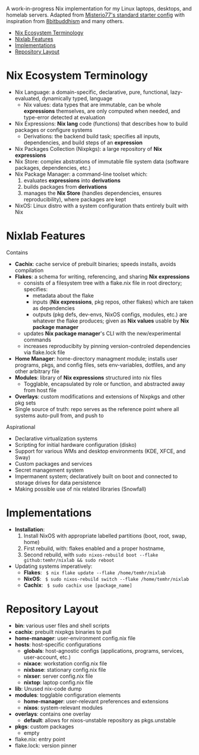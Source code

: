 A work-in-progress Nix implementation for my Linux laptops, desktops, and homelab servers. Adapted from [Misterio77's standard starter config](https://github.com/Misterio77/nix-starter-configs) with inspiration from [8bitbuddhism](https://code.8bitbuddhism.com/aires/nix-configuration) and many others.

- [Nix Ecosystem Terminology](#nix-ecosystem-terminology)
- [Nixlab Features](#nixlab-features)
- [Implementations](#implementations)
- [Repository Layout](#repository-layout)

# Nix Ecosystem Terminology
- Nix Language: a domain-specific, declarative, pure, functional, lazy-evaluated, dynamically typed, language
  - Nix values: data types that are immutable, can be whole **expressions** themselves, are only computed when needed, and type-error detected at evaluation
- Nix Expressions: **Nix lang** code (functions) that describes how to build packages or configure systems
  - Derivations: the backend build task; specifies all inputs, dependencies, and build steps of an **expression**
- Nix Packages Collection (Nixpkgs): a large repository of **Nix expressions**
- Nix Store: complex abstrations of immutable file system data (software packages, dependencies, etc.)
- Nix Package Manager: a command-line toolset which:
  1) evaluates **expressions** into **derivations**
  2) builds packages from **derivations** 
  3) manages the **Nix Store** (handles dependencies, ensures reproducibility), where packages are kept
- NixOS: Linux distro with a system configuration thats entirely built with Nix

# Nixlab Features
Contains
- **Cachix**: cache service of prebuilt binaries; speeds installs, avoids compilation 
- **Flakes**: a schema for writing, referencing, and sharing **Nix expressions**
  - consists of a filesystem tree with a flake.nix file in root directory; specifies:
    - metadata about the flake
    - inputs (**Nix expressions**, pkg repos, other flakes) which are taken as dependencies
    - outputs (pkg defs, dev-envs, NixOS configs, modules, etc.) are whatever the flake produces; given as **Nix values** usable by **Nix package manager**
  - updates **Nix package manager**'s CLI with the new/experimental commands
  - increases reproducibity by pinning version-controled dependencies via flake.lock file
- **Home Manager**: home-directory managment module; installs user programs, pkgs, and config files, sets env-variables, dotfiles, and any other arbitrary file
- **Modules**: library of **Nix expressions** structured into nix files
  - Togglable, encapsulated by role or function, and abstracted away from host file
- **Overlays**: custom modifications and extensions of Nixpkgs and other pkg sets
- Single source of truth: repo serves as the reference point where all systems auto-pull from, and push to

Aspirational
- Declarative virtualization systems
- Scripting for initial hardware configuration (disko)
- Support for various WMs and desktop environments (KDE, XFCE, and Sway)
- Custom packages and services
- Secret management system
- Impermanent system; declaratively built on boot and connected to storage drives for data persistence
- Making possible use of nix related libraries (Snowfall)

# Implementations
- **Installation**:
  1) Install NixOS with appropriate labelled partitions (boot, root, swap, home)
  2) First rebuild, with: flakes enabled and a proper hostname,
  3) Second rebuild, with `sudo nixos-rebuild boot --flake github:temhr/nixlab && sudo reboot`
- Updating systems imperatively:
  - **Flakes**: ` $ nix flake update --flake /home/temhr/nixlab`
  - **NixOS**: ` $ sudo nixos-rebuild switch --flake /home/temhr/nixlab`
  - **Cachix**: ` $ sudo cachix use [package_name]`

# Repository Layout
- **bin**: various user files and shell scripts
- **cachix**: prebuilt nixpkgs binaries to pull
- **home-manager**: user-environment config.nix file
- **hosts**: host-specific configurations
  - **globals**: host-agnostic configs (applications, programs, services, user-account, etc.)
  - **nixace**: workstation config.nix file
  - **nixbase**: stationary config.nix file
  - **nixser**: server config.nix file
  - **nixtop**: laptop config.nix file
- **lib**: Unused nix-code dump
- **modules**: togglable configuration elements
  - **home-manager**: user-relevant preferences and extensions
  - **nixos**: system-relevant modules
- **overlays**: contains one overlay
  - **default**: allows for nixos-unstable repository as pkgs.unstable
- **pkgs**: custom packages
  - empty
-  flake.nix: entry point
-  flake.lock: version pinner
